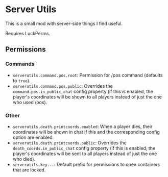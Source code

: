 # Server Utils
This is a small mod with server-side things I find useful.

Requires LuckPerms.

## Permissions

### Commands
- `serverutils.command.pos.root`: Permission for /pos command (defaults to `true`).
- `serverutils.command.pos.public`: Overrides the `command.pos.in_public_chat` config property
(if this is enabled, the player's coordinates will be shown to all players instead of just the one who used /pos).

### Other
- `serverutils.death.printcoords.enabled`: When a player dies, their coordinates will be shown in chat if this and the corresponding config option are enabled.
- `serverutils.death.printcoords.public`: Overrides the `death_coords.in_public_chat` config property
(if this is enabled, the player's coordinates will be sent to all players instead of just the one who died).
- `serverutils.key...`: Default prefix for permissions to open containers that are locked.
